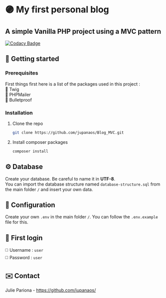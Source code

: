 # 🟣 My first personal blog
## A simple Vanilla PHP project using a MVC pattern
[![Codacy Badge](https://app.codacy.com/project/badge/Grade/caca11f4d9e64367a4974ca210ac092b)](https://www.codacy.com/gh/jupanaos/Blog_MVC/dashboard?utm_source=github.com&amp;utm_medium=referral&amp;utm_content=jupanaos/Blog_MVC&amp;utm_campaign=Badge_Grade)

## 🧰 Getting started
### Prerequisites
First things first here is a list of the packages used in this project :<br>
🔸 Twig<br>
🔸 PHPMailer<br>
🔸 Bulletproof<br>

### Installation
1. Clone the repo
   ```sh
   git clone https://github.com/jupanaos/Blog_MVC.git
   ```
2. Install composer packages
   ```sh
   composer install
   ```

## ⚙️ Database
Create your database. Be careful to name it in **UTF-8**.<br>
You can import the database structure named `database-structure.sql` from the main folder `/` and insert your own data.

## 🔧 Configuration
Create your own `.env` in the main folder `/`. You can follow the `.env.example` file for this.

## 🔑 First login
◻️ Username : `user`<br>
◻️ Password : `user`

## ✉️ Contact
Julie Pariona - https://github.com/jupanaos/
